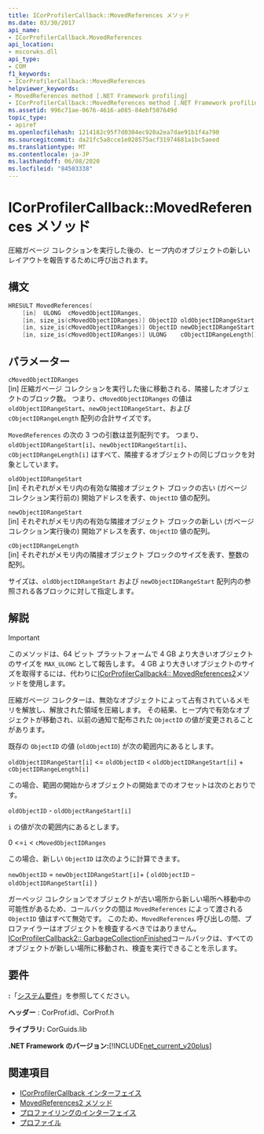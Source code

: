 ```yaml
---
title: ICorProfilerCallback::MovedReferences メソッド
ms.date: 03/30/2017
api_name:
- ICorProfilerCallback.MovedReferences
api_location:
- mscorwks.dll
api_type:
- COM
f1_keywords:
- ICorProfilerCallback::MovedReferences
helpviewer_keywords:
- MovedReferences method [.NET Framework profiling]
- ICorProfilerCallback::MovedReferences method [.NET Framework profiling]
ms.assetid: 996c71ae-0676-4616-a085-84ebf507649d
topic_type:
- apiref
ms.openlocfilehash: 1214182c95f7d0304ec920a2ea7dae91b1f4a790
ms.sourcegitcommit: da21fc5a8cce1e028575acf31974681a1bc5aeed
ms.translationtype: MT
ms.contentlocale: ja-JP
ms.lasthandoff: 06/08/2020
ms.locfileid: "84503338"
---
```

# <a name="icorprofilercallbackmovedreferences-method"></a>ICorProfilerCallback::MovedReferences メソッド
圧縮ガベージ コレクションを実行した後の、ヒープ内のオブジェクトの新しいレイアウトを報告するために呼び出されます。  
  
## <a name="syntax"></a>構文  
  
```cpp  
HRESULT MovedReferences(  
    [in]  ULONG  cMovedObjectIDRanges,  
    [in, size_is(cMovedObjectIDRanges)] ObjectID oldObjectIDRangeStart[] ,  
    [in, size_is(cMovedObjectIDRanges)] ObjectID newObjectIDRangeStart[] ,  
    [in, size_is(cMovedObjectIDRanges)] ULONG    cObjectIDRangeLength[] );  
```  
  
## <a name="parameters"></a>パラメーター  
 `cMovedObjectIDRanges`  
 [in] 圧縮ガベージ コレクションを実行した後に移動される、隣接したオブジェクトのブロック数。 つまり、`cMovedObjectIDRanges` の値は `oldObjectIDRangeStart`、`newObjectIDRangeStart`、および `cObjectIDRangeLength` 配列の合計サイズです。  
  
 `MovedReferences` の次の 3 つの引数は並列配列です。 つまり、`oldObjectIDRangeStart[i]`、`newObjectIDRangeStart[i]`、`cObjectIDRangeLength[i]` はすべて、隣接するオブジェクトの同じブロックを対象としています。  
  
 `oldObjectIDRangeStart`  
 [in] それぞれがメモリ内の有効な隣接オブジェクト ブロックの古い (ガベージ コレクション実行前の) 開始アドレスを表す、`ObjectID` 値の配列。  
  
 `newObjectIDRangeStart`  
 [in] それぞれがメモリ内の有効な隣接オブジェクト ブロックの新しい (ガベージ コレクション実行後の) 開始アドレスを表す、`ObjectID` 値の配列。  
  
 `cObjectIDRangeLength`  
 [in] それぞれがメモリ内の隣接オブジェクト ブロックのサイズを表す、整数の配列。  
  
 サイズは、`oldObjectIDRangeStart` および `newObjectIDRangeStart` 配列内の参照される各ブロックに対して指定します。  
  
## <a name="remarks"></a>解説  
  
> [!IMPORTANT]
> このメソッドは、64 ビット プラットフォームで 4 GB より大きいオブジェクトのサイズを `MAX_ULONG` として報告します。 4 GB より大きいオブジェクトのサイズを取得するには、代わりに[ICorProfilerCallback4:: MovedReferences2](icorprofilercallback4-movedreferences2-method.md)メソッドを使用します。  
  
 圧縮ガベージ コレクターは、無効なオブジェクトによって占有されているメモリを解放し、解放された領域を圧縮します。 その結果、ヒープ内で有効なオブジェクトが移動され、以前の通知で配布された `ObjectID` の値が変更されることがあります。  
  
 既存の `ObjectID` の値 (`oldObjectID`) が次の範囲内にあるとします。  
  
 `oldObjectIDRangeStart[i]` <= `oldObjectID` < `oldObjectIDRangeStart[i]` + `cObjectIDRangeLength[i]`  
  
 この場合、範囲の開始からオブジェクトの開始までのオフセットは次のとおりです。  
  
 `oldObjectID` - `oldObjectRangeStart[i]`  
  
 `i` の値が次の範囲内にあるとします。  
  
 0 <=`i` < `cMovedObjectIDRanges`  
  
 この場合、新しい `ObjectID` は次のように計算できます。  
  
 `newObjectID` = `newObjectIDRangeStart[i]`+ ( `oldObjectID` – `oldObjectIDRangeStart[i]` )  
  
 ガーベッジ コレクションでオブジェクトが古い場所から新しい場所へ移動中の可能性があるため、コールバックの間は `MovedReferences` によって渡される `ObjectID` 値はすべて無効です。 このため、`MovedReferences` 呼び出しの間、プロファイラーはオブジェクトを検査するべきではありません。 [ICorProfilerCallback2:: GarbageCollectionFinished](icorprofilercallback2-garbagecollectionfinished-method.md)コールバックは、すべてのオブジェクトが新しい場所に移動され、検査を実行できることを示します。  
  
## <a name="requirements"></a>要件  
 **:**「[システム要件](../../get-started/system-requirements.md)」を参照してください。  
  
 **ヘッダー** : CorProf.idl、CorProf.h  
  
 **ライブラリ:** CorGuids.lib  
  
 **.NET Framework のバージョン:**[!INCLUDE[net_current_v20plus](../../../../includes/net-current-v20plus-md.md)]  
  
## <a name="see-also"></a>関連項目

- [ICorProfilerCallback インターフェイス](icorprofilercallback-interface.md)
- [MovedReferences2 メソッド](icorprofilercallback4-movedreferences2-method.md)
- [プロファイリングのインターフェイス](profiling-interfaces.md)
- [プロファイル](index.md)
